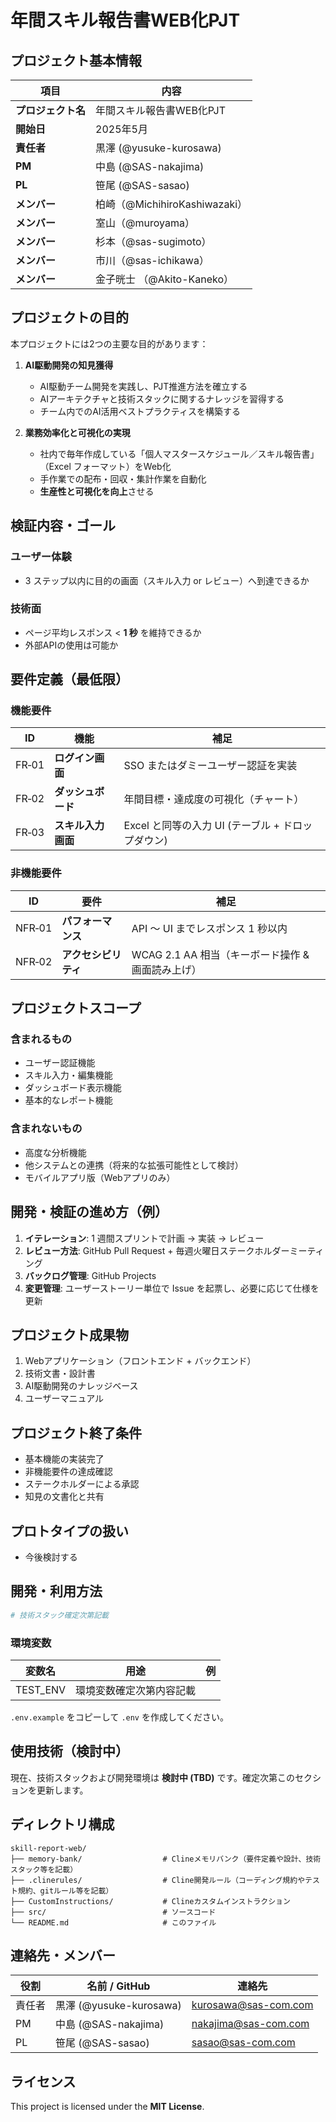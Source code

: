 # 年間スキル報告書WEB化PJT

## プロジェクト基本情報

| 項目 | 内容 |
|------|------|
| **プロジェクト名** | 年間スキル報告書WEB化PJT |
| **開始日** | 2025年5月 |
| **責任者** | 黒澤 (@yusuke-kurosawa) |
| **PM** | 中島 (@SAS-nakajima) |
| **PL** | 笹尾 (@SAS-sasao) |
|**メンバー**|柏崎（@MichihiroKashiwazaki）|
|**メンバー**|室山（@muroyama）|
|**メンバー**|杉本（@sas-sugimoto）|
|**メンバー**|市川（@sas-ichikawa）|
|**メンバー**|金子晄士 （@Akito-Kaneko）|

## プロジェクトの目的

本プロジェクトには2つの主要な目的があります：

1. **AI駆動開発の知見獲得**
   - AI駆動チーム開発を実践し、PJT推進方法を確立する
   - AIアーキテクチャと技術スタックに関するナレッジを習得する
   - チーム内でのAI活用ベストプラクティスを構築する

2. **業務効率化と可視化の実現**
   - 社内で毎年作成している「個人マスタースケジュール／スキル報告書」（Excel フォーマット）をWeb化
   - 手作業での配布・回収・集計作業を自動化
   - **生産性と可視化を向上**させる

## 検証内容・ゴール

### ユーザー体験
- 3 ステップ以内に目的の画面（スキル入力 or レビュー）へ到達できるか

### 技術面
- ページ平均レスポンス < **1 秒** を維持できるか
- 外部APIの使用は可能か

## 要件定義（最低限）

### 機能要件

| ID | 機能 | 補足 |
|------|------|------|
| FR‑01 | **ログイン画面** | SSO またはダミーユーザー認証を実装 |
| FR‑02 | **ダッシュボード** | 年間目標・達成度の可視化（チャート） |
| FR‑03 | **スキル入力画面** | Excel と同等の入力 UI (テーブル + ドロップダウン) |

### 非機能要件

| ID | 要件 | 補足 |
|------|------|------|
| NFR‑01 | **パフォーマンス** | API 〜 UI までレスポンス 1 秒以内 |
| NFR‑02 | **アクセシビリティ** | WCAG 2.1 AA 相当（キーボード操作 & 画面読み上げ） |

## プロジェクトスコープ

### 含まれるもの
- ユーザー認証機能
- スキル入力・編集機能
- ダッシュボード表示機能
- 基本的なレポート機能

### 含まれないもの
- 高度な分析機能
- 他システムとの連携（将来的な拡張可能性として検討）
- モバイルアプリ版（Webアプリのみ）

## 開発・検証の進め方（例）

1. **イテレーション**: 1 週間スプリントで計画 → 実装 → レビュー
2. **レビュー方法**: GitHub Pull Request + 毎週火曜日ステークホルダーミーティング
3. **バックログ管理**: GitHub Projects
4. **変更管理**: ユーザーストーリー単位で Issue を起票し、必要に応じて仕様を更新

## プロジェクト成果物

1. Webアプリケーション（フロントエンド + バックエンド）
2. 技術文書・設計書
3. AI駆動開発のナレッジベース
4. ユーザーマニュアル

## プロジェクト終了条件

- 基本機能の実装完了
- 非機能要件の達成確認
- ステークホルダーによる承認
- 知見の文書化と共有

## プロトタイプの扱い

- 今後検討する

## 開発・利用方法

```bash
# 技術スタック確定次第記載
```

### 環境変数

| 変数名       | 用途           | 例 |
| --------- | ------------ | - |
| TEST\_ENV | 環境変数確定次第内容記載 |   |

`.env.example` をコピーして `.env` を作成してください。

## 使用技術（検討中）

現在、技術スタックおよび開発環境は **検討中 (TBD)** です。確定次第このセクションを更新します。

## ディレクトリ構成

```
skill-report-web/
├── memory-bank/                  # Clineメモリバンク（要件定義や設計、技術スタック等を記載）
├── .clinerules/                  # Cline開発ルール（コーディング規約やテスト規約、gitルール等を記載）
├── CustomInstructions/           # Clineカスタムインストラクション
├── src/                          # ソースコード
└── README.md                     # このファイル
```

## 連絡先・メンバー

| 役割 | 名前 / GitHub | 連絡先 |
|------|--------------|-------|
| 責任者 | 黒澤 (@yusuke-kurosawa) | [kurosawa@sas-com.com](kurosawa@sas-com.com) |
| PM | 中島 (@SAS-nakajima) | [nakajima@sas-com.com](nakajima@sas-com.com) |
| PL | 笹尾 (@SAS-sasao) | [sasao@sas-com.com](sasao@sas-com.com) |
                                                 
## ライセンス

This project is licensed under the **MIT License**.
